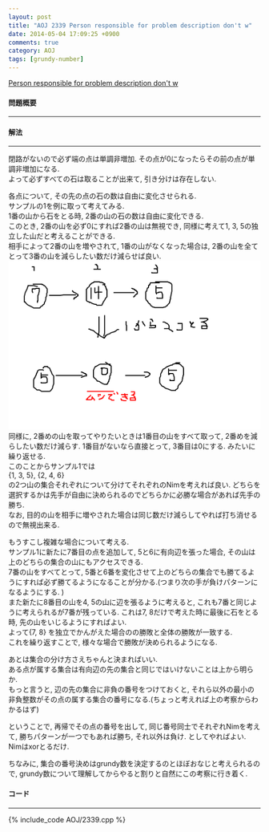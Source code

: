 ```yaml
---
layout: post
title: "AOJ 2339 Person responsible for problem description don't w"
date: 2014-05-04 17:09:25 +0900
comments: true
category: AOJ
tags: [grundy-number]
---
```


[Person responsible for problem description don't w](http://judge.u-aizu.ac.jp/onlinejudge/description.jsp?id=2339)

#### 問題概要

****

#### 解法

****

閉路がないので必ず端の点は単調非増加. その点が0になったらその前の点が単調非増加になる.  
よって必ずすべての石は取ることが出来て, 引き分けは存在しない.  

各点について, その先の点の石の数は自由に変化させられる.  
サンプルの1を例に取って考えてみる.  
1番の山から石をとる時, 2番の山の石の数は自由に変化できる.  
このとき, 2番の山を必ず0にすれば2番の山は無視でき, 同様に考えて1, 3, 5の独立した山だと考えることができる.  
相手によって2番の山を増やされて, 1番の山がなくなった場合は, 2番の山を全てとって3番の山を減らしたい数だけ減らせば良い.  
![aoj2339-01](/images/aoj2339-01.png)
同様に, 2番めの山を取ってやりたいときは1番目の山をすべて取って, 2番めを減らしたい数だけ減らす. 1番目がないなら直接とって, 3番目は0にする. みたいに繰り返せる.  
このことからサンプル1では  
{1, 3, 5}, {2, 4, 6}  
の2つ山の集合それぞれについて分けてそれぞれのNimを考えれば良い. どちらを選択するかは先手が自由に決められるのでどちらかに必勝な場合があれば先手の勝ち.  
なお, 目的の山を相手に増やされた場合は同じ数だけ減らしてやれば打ち消せるので無視出来る.  
  
もうすこし複雑な場合について考える.  
サンプル1に新たに7番目の点を追加して, 5と6に有向辺を張った場合, その山は上のどちらの集合の山にもアクセスできる.  
7番の山をすべてとって, 5番と6番を変化させて上のどちらの集合でも勝てるようにすれば必ず勝てるようになることが分かる.(つまり次の手が負けパターンになるようにする. )  
また新たに8番目の山を4, 5の山に辺を張るように考えると, これも7番と同じように考えられるが7番が残っている. これは7, 8だけで考えた時に最後に石をとる時, 先の山をいじるようにすればよい.  
よって{7, 8} を独立でかんがえた場合のの勝敗と全体の勝敗が一致する.  
これを繰り返すことで, 様々な場合で勝敗が決められるようになる.  
  
あとは集合の分け方さえちゃんと決まればいい.  
ある点が属する集合は有向辺の先の集合と同じではいけないことは上から明らか.  
もっと言うと, 辺の先の集合に非負の番号をつけておくと, それら以外の最小の非負整数がその点の属する集合の番号になる.(ちょっと考えれば上の考察からわかるはず)  
  
ということで, 再帰でその点の番号を出して, 同じ番号同士でそれぞれNimを考えて, 勝ちパターンが一つでもあれば勝ち, それ以外は負け. としてやればよい.  
Nimはxorとるだけ.  
  
ちなみに, 集合の番号決めはgrundy数を決定するのとほぼおなじと考えられるので, grundy数について理解してからやると割りと自然にこの考察に行き着く.  

#### コード

****

{% include_code AOJ/2339.cpp %}

